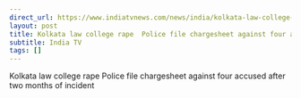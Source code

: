 ```yaml
---
direct_url: https://www.indiatvnews.com/news/india/kolkata-law-college-rape-police-file-chargesheet-against-four-accused-after-two-months-of-incident-2025-08-24-1004895
layout: post
title: Kolkata law college rape  Police file chargesheet against four accused after two months of incident
subtitle: India TV
tags: []
---
```


Kolkata law college rape  Police file chargesheet against four accused after two months of incident
